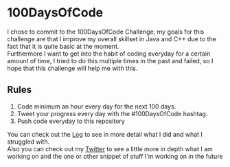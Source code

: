 # 100DaysOfCode

I chose to commit to the 100DaysOfCode Challenge, my goals for this challenge are that I improve my overall skillset in Java and C++ due to the fact that it is quite basic at the moment.  
Furthermore I want to get into the habit of coding everyday for a certain amount of time, I tried to do this multiple times in the past and failed, so I hope that this challenge will help me with this.

## Rules
1. Code minimum an hour every day for the next 100 days.
2. Tweet your progress every day with the #100DaysOfCode hashtag.
3. Push code everyday to this repository

You can check out the [Log](https://github.com/Benzammour/100DaysOfCode/blob/master/LOG.md) to see in more detail what I did and what I struggled with.  
Also you can check out my [Twitter](https://twitter.com/benzammour) to see a little more in depth what I am working on and the one or other snippet of stuff I'm working on in the future
